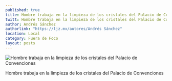 ```yaml
---
published: true
title: Hombre trabaja en la limpieza de los cristales del Palacio de Convenciones
twitt: Hombre trabaja en la limpieza de los cristales del Palacio de Convenciones
author: Andrés Sánchez
authorlink: "https://ljz.mx/autores/Andrés Sánchez"
location: Local
category: Fuera de Foco
layout: posts
---
```


![Hombre trabaja en la limpieza de los cristales del Palacio de Convenciones](http://i.imgur.com/Obw5Ycjm.jpg)

Hombre trabaja en la limpieza de los cristales del Palacio de Convenciones

